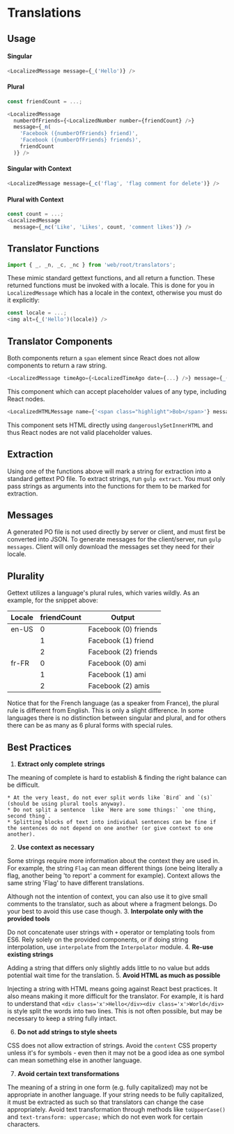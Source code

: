 # Translations


## Usage
#### Singular

```javascript
<LocalizedMessage message={_('Hello')} />
```

#### Plural
```javascript
const friendCount = ...;

<LocalizedMessage
  numberOfFriends={<LocalizedNumber number={friendCount} />}
  message={_n(
    'Facebook ({numberOfFriends} friend)',
    'Facebook ({numberOfFriends} friends)',
    friendCount
  )} />
```

#### Singular with Context
```javascript
<LocalizedMessage message={_c('flag', 'flag comment for delete')} />
```

#### Plural with Context
```javascript
const count = ...;
<LocalizedMessage
  message={_nc('Like', 'Likes', count, 'comment likes')} />
```

## Translator Functions
```javascript
import { _, _n, _c, _nc } from 'web/root/translators';
```

These mimic standard gettext functions, and all return a function. These returned functions must be invoked with a locale. This is done for you in `LocalizedMessage` which has a locale in the context, otherwise you must do it explicitly:
```javascript
const locale = ...;
<img alt={_('Hello')(locale)} />
```

## Translator Components
Both components return a `span` element since React does not allow components to return a raw string.

```javascript
<LocalizedMessage timeAgo={<LocalizedTimeAgo date={...} />} message={_('You ate {timeAgo}!')} />
```
This component which can accept placeholder values of any type, including React nodes.

```javascript
<LocalizedHTMLMessage name={'<span class="highlight">Bob</span>'} message={_('Hello {name}!')} />
``` 
This component sets HTML directly using ```dangerouslySetInnerHTML``` and thus React nodes are not valid placeholder values.

## Extraction
Using one of the functions above will mark a string for extraction into a standard gettext PO file. To extract strings, run `gulp extract`. You must only pass strings as arguments into the functions for them to be marked for extraction.

## Messages
A generated PO file is not used directly by server or client, and must first be converted into JSON. To generate messages for the client/server, run `gulp messages`. Client will only download the messages set they need for their locale.

## Plurality
Gettext utilizes a language's plural rules, which varies wildly. As an example, for the snippet above:

| Locale | friendCount | Output |
| --- | --- | --- |
| en-US | 0 | Facebook (0) friends |
|  | 1 | Facebook (1) friend |
|  | 2 | Facebook (2) friends |
| fr-FR | 0 | Facebook (0) ami |
|  | 1 | Facebook (1) ami |
|  | 2 | Facebook (2) amis |

Notice that for the French language (as a speaker from France), the plural rule is different from English. This is only a slight difference. In some languages there is no distinction between singular and plural, and for others there can be as many as 6 plural forms with special rules.

## Best Practices
1. **Extract only complete strings**

  The meaning of complete is hard to establish & finding the right balance can be difficult.

    * At the very least, do not ever split words like `Bird` and `(s)` (should be using plural tools anyway).
    * Do not split a sentence  like `Here are some things:` `one thing, second thing`.
    * Splitting blocks of text into individual sentences can be fine if the sentences do not depend on one another (or give context to one another).
2. **Use context as necessary**

  Some strings require more information about the context they are used in. For example, the string `Flag` can mean different things (one being literally a flag, another being 'to report' a comment for example). Context allows the same string 'Flag' to have different translations. 

  Although not the intention of context, you can also use it to give small comments to the translator, such as about where a fragment belongs. Do your best to avoid this use case though.
3. **Interpolate only with the provided tools**

  Do not concatenate user strings with `+` operator or templating tools from ES6. Rely solely on the provided components, or if doing string interpolation, use `interpolate` from the `Interpolator` module.
4. **Re-use existing strings**

  Adding a string that differs only slightly adds little to no value but adds potential wait time for the translation.
5. **Avoid HTML as much as possible**
  
  Injecting a string with HTML means going against React best practices. It also means making it more difficult for the translator. For example, it is hard to understand that `<div class='x'>Hello</div><div class='x'>World</div>` is style split the words into two lines. This is not often possible, but may be necessary to keep a string fully intact. 

6. **Do not add strings to style sheets**

  CSS does not allow extraction of strings. Avoid the `content` CSS property unless it's for symbols - even then it may not be a good idea as one symbol can mean something else in another language.

7. **Avoid certain text transformations**

  The meaning of a string in one form (e.g. fully capitalized) may not be appropriate in another language. If your string needs to be fully capitalized, it must be extracted as such so that translators can change the case appropriately. Avoid text transformation through methods like `toUpperCase()` and `text-transform: uppercase;` which do not even work for certain characters.
